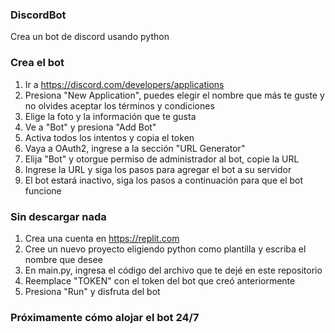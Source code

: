 ### DiscordBot
Crea un bot de discord usando python

### Crea el bot
1. Ir a https://discord.com/developers/applications
2. Presiona "New Application", puedes elegir el nombre que más te guste y no olvides aceptar los términos y condiciones
3. Elige la foto y la información que te gusta
4. Ve a "Bot" y presiona "Add Bot"
5. Activa todos los intentos y copia el token
6. Vaya a OAuth2, ingrese a la sección "URL Generator"
7. Elija "Bot" y otorgue permiso de administrador al bot, copie la URL
8. Ingrese la URL y siga los pasos para agregar el bot a su servidor
9. El bot estará inactivo, siga los pasos a continuación para que el bot funcione

### Sin descargar nada
1. Crea una cuenta en https://replit.com
2. Cree un nuevo proyecto eligiendo python como plantilla y escriba el nombre que desee
3. En main.py, ingresa el código del archivo que te dejé en este repositorio
4. Reemplace "TOKEN" con el token del bot que creó anteriormente
5. Presiona "Run" y disfruta del bot

### Próximamente cómo alojar el bot 24/7
